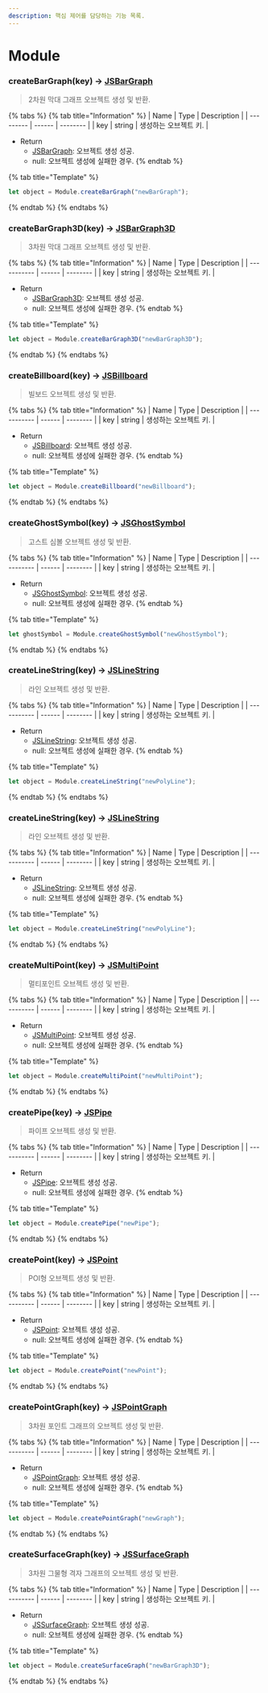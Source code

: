 ```yaml
---
description: 핵심 제어를 담당하는 기능 목록.
---
```


# Module

### createBarGraph(key) -> [JSBarGraph](../object/jsbargraph.md)

> 2차원 막대 그래프 오브젝트 생성 및 반환.

{% tabs %}
{% tab title="Information" %}
| Name | Type   | Description |
| --------- | ------ | -------- |
| key  | string | 생성하는 오브젝트 키.   |

* Return
  * [JSBarGraph](../object/jsbargraph.md): 오브젝트 생성 성공.
  * null: 오브젝트 생성에 실패한 경우.
{% endtab %}

{% tab title="Template" %}
```javascript
let object = Module.createBarGraph("newBarGraph");
```
{% endtab %}
{% endtabs %}

### createBarGraph3D(key) -> [JSBarGraph3D](../object/jsbargraph3d.md)

> 3차원 막대 그래프 오브젝트 생성 및 반환.

{% tabs %}
{% tab title="Information" %}
| Name   | Type   | Description |
| ----------- | ------ | -------- |
| key  | string | 생성하는 오브젝트 키.   |

* Return
  * [JSBarGraph3D](../object/jsbargraph3d.md): 오브젝트 생성 성공.
  * null: 오브젝트 생성에 실패한 경우.
{% endtab %}

{% tab title="Template" %}
```javascript
let object = Module.createBarGraph3D("newBarGraph3D");
```
{% endtab %}
{% endtabs %}

### createBillboard(key) -> [JSBillboard](../object/jsbillboard.md)

> 빌보드 오브젝트 생성 및 반환.

{% tabs %}
{% tab title="Information" %}
| Name   | Type   | Description |
| ----------- | ------ | -------- |
| key  | string | 생성하는 오브젝트 키.   |

* Return
  * [JSBillboard](../object/jsbillboard.md): 오브젝트 생성 성공.
  * null: 오브젝트 생성에 실패한 경우.
{% endtab %}

{% tab title="Template" %}
```javascript
let object = Module.createBillboard("newBillboard");
```
{% endtab %}
{% endtabs %}

### createGhostSymbol(key) -> [JSGhostSymbol](../object/jsghostsymbol.md)

> 고스트 심볼 오브젝트 생성 및 반환.

{% tabs %}
{% tab title="Information" %}
| Name   | Type   | Description |
| ----------- | ------ | -------- |
| key  | string | 생성하는 오브젝트 키.   |

* Return
  * [JSGhostSymbol](../object/jsghostsymbol.md): 오브젝트 생성 성공.
  * null: 오브젝트 생성에 실패한 경우.
{% endtab %}

{% tab title="Template" %}
```javascript
let ghostSymbol = Module.createGhostSymbol("newGhostSymbol");
```
{% endtab %}
{% endtabs %}

### createLineString(key) -> [JSLineString](../object/jslinestring.md)

> 라인 오브젝트 생성 및 반환.

{% tabs %}
{% tab title="Information" %}
| Name   | Type   | Description |
| ----------- | ------ | -------- |
| key  | string | 생성하는 오브젝트 키.   |

* Return
  * [JSLineString](../object/jslinestring.md): 오브젝트 생성 성공.
  * null: 오브젝트 생성에 실패한 경우.
{% endtab %}

{% tab title="Template" %}
```javascript
let object = Module.createLineString("newPolyLine");
```
{% endtab %}
{% endtabs %}

### createLineString(key) -> [JSLineString](../object/jslinestring.md)

> 라인 오브젝트 생성 및 반환.

{% tabs %}
{% tab title="Information" %}
| Name   | Type   | Description |
| ----------- | ------ | -------- |
| key  | string | 생성하는 오브젝트 키.   |

* Return
  * [JSLineString](../object/jslinestring.md): 오브젝트 생성 성공.
  * null: 오브젝트 생성에 실패한 경우.
{% endtab %}

{% tab title="Template" %}
```javascript
let object = Module.createLineString("newPolyLine");
```
{% endtab %}
{% endtabs %}

### createMultiPoint(key) -> [JSMultiPoint](../object/jsmultipoint.md)

> 멀티포인트 오브젝트 생성 및 반환.

{% tabs %}
{% tab title="Information" %}
| Name   | Type   | Description |
| ----------- | ------ | -------- |
| key  | string | 생성하는 오브젝트 키.   |

* Return
  * [JSMultiPoint](../object/jsmultipoint.md): 오브젝트 생성 성공.
  * null: 오브젝트 생성에 실패한 경우.
{% endtab %}

{% tab title="Template" %}
```javascript
let object = Module.createMultiPoint("newMultiPoint");
```
{% endtab %}
{% endtabs %}

### createPipe(key) -> [JSPipe](../object/jspipe.md)

> 파이프 오브젝트 생성 및 반환.

{% tabs %}
{% tab title="Information" %}
| Name   | Type   | Description |
| ----------- | ------ | -------- |
| key  | string | 생성하는 오브젝트 키.   |

* Return
  * [JSPipe](../object/jspipe.md): 오브젝트 생성 성공.
  * null: 오브젝트 생성에 실패한 경우.
{% endtab %}

{% tab title="Template" %}
```javascript
let object = Module.createPipe("newPipe");
```
{% endtab %}
{% endtabs %}

### createPoint(key) -> [JSPoint](../object/jspoint.md)

> POI형 오브젝트 생성 및 반환.

{% tabs %}
{% tab title="Information" %}
| Name   | Type   | Description |
| ----------- | ------ | -------- |
| key  | string | 생성하는 오브젝트 키.   |

* Return
  * [JSPoint](../object/jspoint.md): 오브젝트 생성 성공.
  * null: 오브젝트 생성에 실패한 경우.
{% endtab %}

{% tab title="Template" %}
```javascript
let object = Module.createPoint("newPoint");
```
{% endtab %}
{% endtabs %}

### createPointGraph(key) -> [JSPointGraph](../object/jspointgraph.md)

> 3차원 포인트 그래프의 오브젝트 생성 및 반환.

{% tabs %}
{% tab title="Information" %}
| Name   | Type   | Description |
| ----------- | ------ | -------- |
| key  | string | 생성하는 오브젝트 키.   |

* Return
  * [JSPointGraph](../object/jspointgraph.md): 오브젝트 생성 성공.
  * null: 오브젝트 생성에 실패한 경우.
{% endtab %}

{% tab title="Template" %}
```javascript
let object = Module.createPointGraph("newGraph");
```
{% endtab %}
{% endtabs %}

### createSurfaceGraph(key) -> [JSSurfaceGraph](../object/jssurfacegraph.md)

> 3차원 그물형 격자 그래프의 오브젝트 생성 및 반환.

{% tabs %}
{% tab title="Information" %}
| Name   | Type   | Description |
| ----------- | ------ | -------- |
| key  | string | 생성하는 오브젝트 키.   |

* Return
  * [JSSurfaceGraph](../object/jssurfacegraph.md): 오브젝트 생성 성공.
  * null: 오브젝트 생성에 실패한 경우.
{% endtab %}

{% tab title="Template" %}
```javascript
let object = Module.createSurfaceGraph("newBarGraph3D");
```
{% endtab %}
{% endtabs %}
